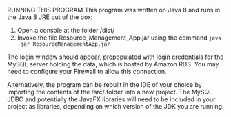 RUNNING THIS PROGRAM
This program was written on Java 8 and runs in the Java 8 JRE out of the box:

1. Open a console at the folder /dist/
2. Invoke the file Resource_Management_App.jar using the command <code>java -jar ResourceManagementApp.jar</code>

The login window should appear, prepopulated with login credentials for the MySQL server holding the data, which is hosted by Amazon RDS. You may need to configure your Firewall to allow this connection.

Alternatively, the program can be rebuilt in the IDE of your choice by importing the contents of the /src/ folder into a new project. The MySQL JDBC and potentially the JavaFX libraries will need to be included in your project as libraries, depending on which version of the JDK you are running.
